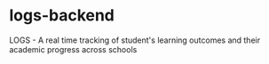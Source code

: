 # logs-backend
LOGS - A real time tracking of student's learning outcomes and their academic progress across schools
